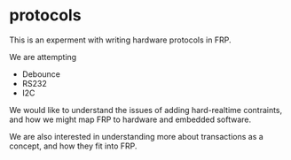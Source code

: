 protocols
=========

This is an experment with writing hardware protocols in FRP.

We are attempting

  * Debounce
  * RS232
  * I2C
  
We would like to understand the issues of adding hard-realtime contraints, and how we might map FRP to hardware and embedded software.

We are also interested in understanding more about transactions as a concept, and how they fit into FRP.


